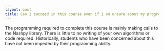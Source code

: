```yaml
---
layout: post
title: Can I succeed in this course even if I am unsure about my programming ability?
---
```


The programming required to complete this course is mainly making calls to the
Nashpy library. There is little to no writing of your own algorithms or code
required. Historically, students who have been concerned about this have not
been impeded by their programming ability.
